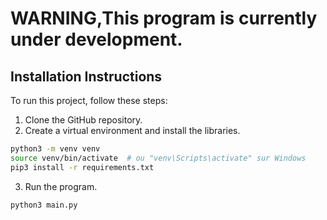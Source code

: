 # WARNING,This program is currently under development.



## Installation Instructions

To run this project, follow these steps:

1. Clone the GitHub repository.
2. Create a virtual environment and install the libraries.

```bash
python3 -m venv venv
source venv/bin/activate  # ou "venv\Scripts\activate" sur Windows
pip3 install -r requirements.txt
```
3. Run the program.

```bash
python3 main.py
```

